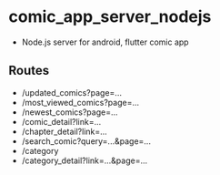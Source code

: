 # comic_app_server_nodejs
* Node.js server for android, flutter comic app 
## Routes
* /updated_comics?page=...
* /most_viewed_comics?page=...
* /newest_comics?page=...
* /comic_detail?link=...
* /chapter_detail?link=...
* /search_comic?query=...&page=...
* /category
* /category_detail?link=...&page=...
